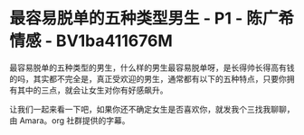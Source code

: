 # 最容易脱单的五种类型男生 - P1 - 陈广希情感 - BV1ba411676M

最容易脱单的五种类型的男生，什么样的男生最容易脱单呀，是长得帅长得高有钱的吗，其实都不完全是，真正受欢迎的男生，通常都有以下的五种特点，只要你拥有其中的三点，就会让女生对你有好感飙升。

让我们一起来看一下吧，如果你还不确定女生是否喜欢你，就发我个三找我聊聊，由 Amara。org 社群提供的字幕。